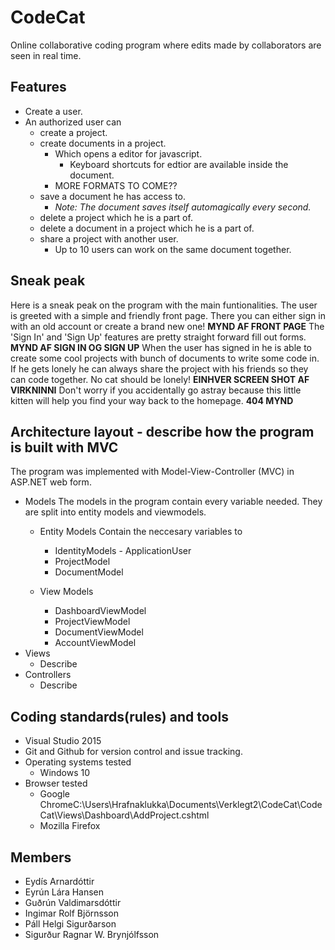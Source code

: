 # CodeCat
Online collaborative coding program where edits made by collaborators are seen in real time.

## Features
* Create a user.
* An authorized user can 
  * create a project.
  * create documents in a project.
    * Which opens a editor for javascript.
      * Keyboard shortcuts for edtior are available inside the document.
    * MORE FORMATS TO COME??
  * save a document he has access to.
    * *Note: The document saves itself automagically every second.*
  * delete a project which he is a part of.
  * delete a document in a project which he is a part of.
  * share a project with another user.
    * Up to 10 users can work on the same document together.


## Sneak peak
Here is a sneak peak on the program with the main funtionalities.
The user is greeted with a simple and friendly front page.
There you can either sign in with an old account or create a brand new one!
**MYND AF FRONT PAGE**
The 'Sign In' and 'Sign Up' features are pretty straight forward fill out forms.
**MYND AF SIGN IN OG SIGN UP**
When the user has signed in he is able to create some cool projects with bunch of documents to write some code in. If he gets lonely he can always share the project with his friends so they can code together. No cat should be lonely!
**EINHVER SCREEN SHOT AF VIRKNINNI**
Don't worry if you accidentally go astray because this little kitten will help you find your way back to the homepage.
**404 MYND**

## Architecture layout - describe how the program is built with MVC
The program was implemented with Model-View-Controller (MVC) in ASP.NET web form.
* Models
  The models in the program contain every variable needed. They are split into entity models and viewmodels.
  * Entity Models
    Contain the neccesary variables to 
    * IdentityModels - ApplicationUser
    * ProjectModel
    * DocumentModel
  * View Models
    
    * DashboardViewModel
    * ProjectViewModel
    * DocumentViewModel
    * AccountViewModel
* Views
  * Describe
* Controllers
  * Describe

## Coding standards(rules) and tools
*	Visual Studio 2015
* Git and Github for version control and issue tracking.
* Operating systems tested
  * Windows 10
* Browser tested
  * Google ChromeC:\Users\Hrafnaklukka\Documents\Verklegt2\CodeCat\CodeCat\Views\Dashboard\AddProject.cshtml
  * Mozilla Firefox

## Members
* Eydís Arnardóttir
* Eyrún Lára Hansen
* Guðrún Valdimarsdóttir
* Ingimar Rolf Björnsson
* Páll Helgi Sigurðarson
* Sigurður Ragnar W. Brynjólfsson
